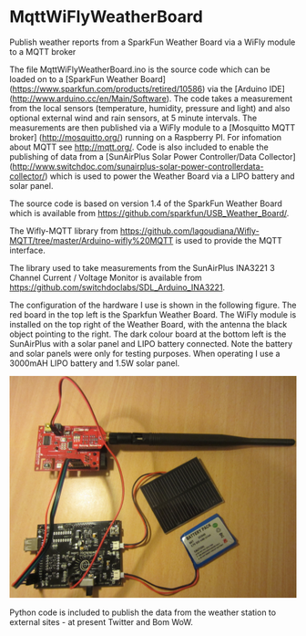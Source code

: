 # MqttWiFlyWeatherBoard
Publish weather reports from a SparkFun Weather Board via a WiFly module to a MQTT broker

The file MqttWiFlyWeatherBoard.ino is the source code which can be loaded on to a [SparkFun Weather Board] (https://www.sparkfun.com/products/retired/10586) via the [Arduino IDE] (http://www.arduino.cc/en/Main/Software). The code takes a measurement from the local sensors (temperature, humidity, pressure and light) and also optional external wind and rain sensors, at 5 minute intervals. The measurements are then published via a WiFly module to a [Mosquitto MQTT broker] (http://mosquitto.org/) running on a Raspberry PI. For infomation about MQTT see http://mqtt.org/. Code is also included to enable the publishing of data from a [SunAirPlus Solar Power Controller/Data Collector] (http://www.switchdoc.com/sunairplus-solar-power-controllerdata-collector/) which is used to power the Weather Board via a LIPO battery and solar panel.

The source code is based on version 1.4 of the SparkFun Weather Board which is available from https://github.com/sparkfun/USB_Weather_Board/.

The Wifly-MQTT library from https://github.com/lagoudiana/Wifly-MQTT/tree/master/Arduino-wifly%20MQTT is used to provide the MQTT interface.

The library used to take measurements from the SunAirPlus INA3221 3 Channel Current / Voltage Monitor is available from https://github.com/switchdoclabs/SDL_Arduino_INA3221.

The configuration of the hardware I use is shown in the following figure. The red board in the top left is the Sparkfun Weather Board. The WiFly module is installed on the top right of the Weather Board, with the antenna the black object pointing to the right. The dark colour board at the bottom left is the SunAirPlus with a solar panel and LIPO battery connected. Note the battery and solar panels were only for testing purposes. When operating I use a 3000mAH LIPO battery and 1.5W solar panel.

![Weather Station Hardware Components](images/WeatherStationComponents.JPG)

Python code is included to publish the data from the weather station to external sites - at present Twitter and Bom WoW.

